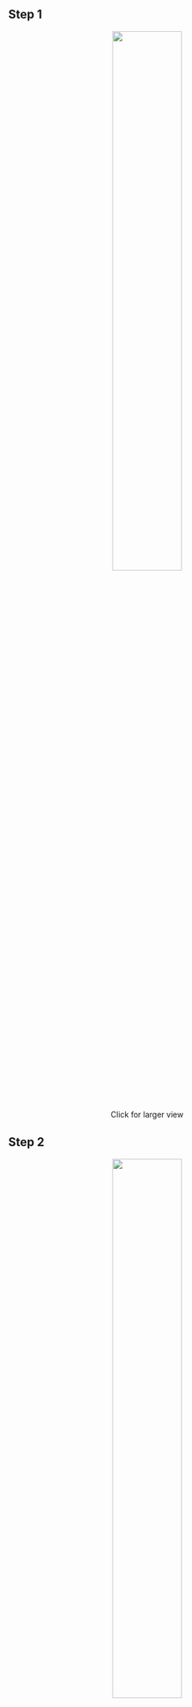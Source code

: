 ## Step 1

<p align="center"><a href="https://github.com/wholder/TeensyCNC2/blob/master/images/DisasmStep-1.JPG"><img src="https://github.com/wholder/TeensyCNC2/blob/master/images/DisasmStep-1.JPG" width="50%" height=50%"></a><br>Click for larger view</p>

## Step 2

<p align="center"><a href="https://github.com/wholder/TeensyCNC2/blob/master/images/DisasmStep-2.JPG"><img src="https://github.com/wholder/TeensyCNC2/blob/master/images/DisasmStep-2.JPG" width="50%" height=50%"></a><br>Click for larger view</p>

## Step 3

<p align="center"><a href="https://github.com/wholder/TeensyCNC2/blob/master/images/DisasmStep-3.JPG"><img src="https://github.com/wholder/TeensyCNC2/blob/master/images/DisasmStep-3.JPG" width="50%" height=50%"></a><br>Click for larger view</p>

## Step 4

<p align="center"><a href="https://github.com/wholder/TeensyCNC2/blob/master/images/DisasmStep-4.JPG"><img src="https://github.com/wholder/TeensyCNC2/blob/master/images/DisasmStep-4.JPG" width="50%" height=50%"></a><br>Click for larger view</p>

## Step 5

<p align="center"><a href="https://github.com/wholder/TeensyCNC2/blob/master/images/DisasmStep-6.JPG"><img src="https://github.com/wholder/TeensyCNC2/blob/master/images/DisasmStep-6.JPG" width="50%" height=50%"></a><br>Click for larger view</p>

## Step 6

<p align="center"><a href="https://github.com/wholder/TeensyCNC2/blob/master/images/DisasmStep-6.JPG"><img src="https://github.com/wholder/TeensyCNC2/blob/master/images/DisasmStep-6.JPG" width="50%" height=50%"></a><br>Click for larger view</p>

## Step 7

<p align="center"><a href="https://github.com/wholder/TeensyCNC2/blob/master/images/DisasmStep-7.JPG"><img src="https://github.com/wholder/TeensyCNC2/blob/master/images/DisasmStep-7.JPG" width="50%" height=50%"></a><br>Click for larger view</p>

## Step 8

<p align="center"><a href="https://github.com/wholder/TeensyCNC2/blob/master/images/DisasmStep-8.JPG"><img src="https://github.com/wholder/TeensyCNC2/blob/master/images/DisasmStep-8.JPG" width="50%" height=50%"></a><br>Click for larger view</p>

## Step 9

<p align="center"><a href="https://github.com/wholder/TeensyCNC2/blob/master/images/DisasmStep-9.JPG"><img src="https://github.com/wholder/TeensyCNC2/blob/master/images/DisasmStep-9.JPG" width="50%" height=50%"></a><br>Click for larger view</p>
